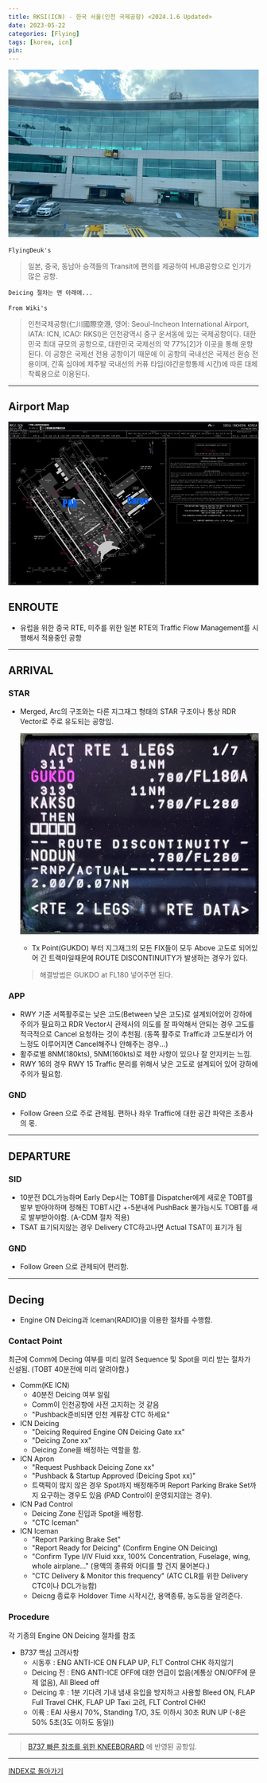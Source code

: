 ```yaml
---
title: RKSI(ICN) - 한국 서울(인천 국제공항) <2024.1.6 Updated>
date: 2023-05-22
categories: [Flying]
tags: [korea, icn]
pin:
---
```


![icn](/img/flying/airport/icn.jpg)

`FlyingDeuk's`
>일본, 중국, 동남아 승객들의 Transit에 편의를 제공하여 HUB공항으로 인기가 많은 공항. 

`Deicing 절차는 맨 아래에...`


`From Wiki's`
>인천국제공항(仁川國際空港, 영어: Seoul-Incheon International Airport, IATA: ICN, ICAO: RKSI)은 인천광역시 중구 운서동에 있는 국제공항이다. 대한민국 최대 규모의 공항으로, 대한민국 국제선의 약 77%[2]가 이곳을 통해 운항된다. 이 공항은 국제선 전용 공항이기 때문에 이 공항의 국내선은 국제선 환승 전용이며, 간혹 심야에 제주발 국내선의 커퓨 타임(야간운항통제 시간)에 따른 대체 착륙용으로 이용된다.

-------

## Airport Map
![icn](/img/flying/airport/icn_ap.jpg)


## ENROUTE
- 유럽을 위한 중국 RTE, 미주를 위한 일본 RTE의 Traffic Flow Management를 시행해서 적용중인 공항

--------

## ARRIVAL

### STAR
- Merged, Arc의 구조와는 다른 지그재그 형태의 STAR 구조이나 통상 RDR Vector로 주로 유도되는 공항임.

    ![icn](/img/flying/airport/icnstar.jpg)
    - Tx Point(GUKDO) 부터 지그재그의 모든 FIX들이 모두 Above 고도로 되어있어 긴 트랙마일때문에 ROUTE DISCONTINUITY가 발생하는 경우가 있다. 

    > 해결방법은 GUKDO at FL180 넣어주면 된다. 


### APP
- RWY 기준 서쪽활주로는 낮은 고도(Between 낮은 고도)로 설계되어있어 강하에 주의가 필요하고 RDR Vector시 관제사의 의도를 잘 파악해서 안되는 경우 고도를 적극적으로 Cancel 요청하는 것이 추천됨. (동쪽 활주로 Traffic과 고도분리가 어느정도 이루어지면 Cancel해주나 안해주는 경우...)
- 활주로별 8NM(180kts), 5NM(160kts)로 제한 사항이 있으나 잘 안지키는 느낌. 
- RWY 16의 경우 RWY 15 Traffic 분리를 위해서 낮은 고도로 설계되어 있어 강하에 주의가 필요함. 

### GND
- Follow Green 으로 주로 관제됨. 편하나 좌우 Traffic에 대한 공간 파악은 조종사의 몫. 

-------

## DEPARTURE
### SID
- 10분전 DCL가능하며 Early Dep시는 TOBT를 Dispatcher에게 새로운 TOBT를 발부 받아야하며 정해진 TOBT시간 +-5분내에 PushBack 불가능시도 TOBT를 새로 발부받아야함. (A-CDM 절차 적용)
- TSAT 표기되지않는 경우 Delivery CTC하고나면 Actual TSAT이 표기가 됨

### GND
- Follow Green 으로 관제되어 편리함. 

----

## Decing
- Engine ON Deicing과 Iceman(RADIO)을 이용한 절차를 수행함. 

### Contact Point
최근에 Comm에 Decing 여부를 미리 알려 Sequence 및 Spot을 미리 받는 절차가 신설됨. (TOBT 40분전에 미리 알려야함.)
- Comm(KE ICN) 
    - 40분전 Deicing 여부 알림 
    - Comm이 인천공항에 사전 고지하는 것 같음
    - "Pushback준비되면 인천 계류장 CTC 하세요"
- ICN Deicing 
    - "Deicing Required Engine ON Deicing Gate xx" 
    - "Deicing Zone xx" 
    - Deicing Zone을 배정하는 역할을 함. 
- ICN Apron 
    - "Request Pushback Deicing Zone xx"
    - "Pushback & Startup Approved (Deicing Spot xx)" 
    - 트랙픽이 많지 않은 경우 Spot까지 배정해주며 Report Parking Brake Set까지 요구하는 경우도 있음 (PAD Control이 운영되지않는 경우).
- ICN Pad Control
    - Deicing Zone 진입과 Spot을 배정함. 
    - "CTC Iceman"
- ICN Iceman
    - "Report Parking Brake Set"
    - "Report Ready for Deicing" (Confirm Engine ON Deicing)
    - "Confirm Type I/IV Fluid xxx, 100% Concentration, Fuselage, wing, whole airplane..." (용액의 종류와 어디를 할 건지 물어본다.)
    - "CTC Delivery & Monitor this frequency" (ATC CLR를 위한 Delivery CTC이나 DCL가능함)
    - Deicng 종료후 Holdover Time 시작시간, 용액종류, 농도등을 알려준다.

### Procedure
각 기종의 Engine ON Deicing 절차를 참조
- B737 핵심 고려사항 
    - 시동후 : ENG ANTI-ICE ON FLAP UP, FLT Control CHK 하지않기
    - Deicing 전 : ENG ANTI-ICE OFF에 대한 언급이 없음(계통상 ON/OFF에 문제 없음), All Bleed off
    - Deicing 후 : 1분 기다려 기내 냄새 유입을 방지하고 사용할 Bleed ON, FLAP Full Travel CHK, FLAP UP Taxi 고려, FLT Control CHK!
    - 이륙 : EAI 사용시 70%, Standing T/O, 3도 이하시 30초 RUN UP (-8은 50% 5초(3도 이하도 동일))

---------

> [B737 빠른 참조를 위한 KNEEBORARD](/posts/B737-kneeboard/) 에 반영된 공항임. 

----


[INDEX로 돌아가기](/posts/KoreaJapanChina/)
